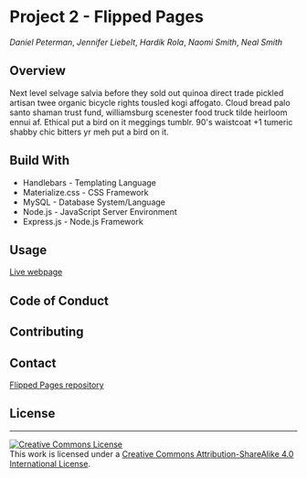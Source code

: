 # Project 2 - Flipped Pages
*Daniel Peterman*,
*Jennifer Liebelt*,
*Hardik Rola*,
*Naomi Smith*,
*Neal Smith*
  

 
## Overview

<p> Next level selvage salvia before they sold out quinoa direct trade pickled artisan twee organic bicycle rights tousled kogi affogato. Cloud bread palo santo shaman trust fund, williamsburg scenester food truck tilde heirloom ennui af. Ethical put a bird on it meggings tumblr. 90's waistcoat +1 tumeric shabby chic bitters yr meh put a bird on it. <p>


## Build With 

- Handlebars - Templating Language
- Materialize.css - CSS Framework
- MySQL - Database System/Language
- Node.js - JavaScript Server Environment
- Express.js - Node.js Framework




## Usage
<!-- DEMOS  -->
<!-- ![code refactor screenshot]() or Live Screen view  -->


[Live webpage]()

## Code of Conduct

## Contributing 

## Contact 

<!-- email link -->
[Flipped Pages repository](https://github.com/nealsmithg/flipped_pages)
## License
- - -
<a rel="license" href="http://creativecommons.org/licenses/by-sa/4.0/"><img alt="Creative Commons License" style="border-width:0" src="https://i.creativecommons.org/l/by-sa/4.0/88x31.png" /></a><br />This work is licensed under a <a rel="license" href="http://creativecommons.org/licenses/by-sa/4.0/">Creative Commons Attribution-ShareAlike 4.0 International License</a>.